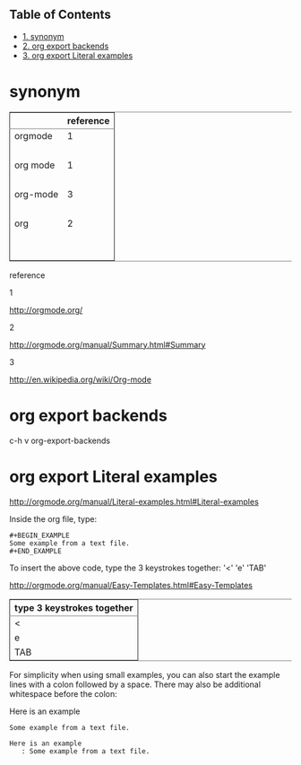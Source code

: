 <div id="table-of-contents">
<h2>Table of Contents</h2>
<div id="text-table-of-contents">
<ul>
<li><a href="#sec-1">1. synonym</a></li>
<li><a href="#sec-2">2. org export backends</a></li>
<li><a href="#sec-3">3. org export Literal examples</a></li>
</ul>
</div>
</div>

# synonym

<table border="2" cellspacing="0" cellpadding="6" rules="groups" frame="hsides">


<colgroup>
<col  class="left" />

<col  class="right" />
</colgroup>
<thead>
<tr>
<th scope="col" class="left">&#xa0;</th>
<th scope="col" class="right">reference</th>
</tr>
</thead>

<tbody>
<tr>
<td class="left">orgmode</td>
<td class="right">1</td>
</tr>


<tr>
<td class="left">&#xa0;</td>
<td class="right">&#xa0;</td>
</tr>


<tr>
<td class="left">org mode</td>
<td class="right">1</td>
</tr>


<tr>
<td class="left">&#xa0;</td>
<td class="right">&#xa0;</td>
</tr>


<tr>
<td class="left">org-mode</td>
<td class="right">3</td>
</tr>


<tr>
<td class="left">&#xa0;</td>
<td class="right">&#xa0;</td>
</tr>


<tr>
<td class="left">org</td>
<td class="right">2</td>
</tr>


<tr>
<td class="left">&#xa0;</td>
<td class="right">&#xa0;</td>
</tr>


<tr>
<td class="left">&#xa0;</td>
<td class="right">&#xa0;</td>
</tr>
</tbody>
</table>

reference

1

<http://orgmode.org/>

2

<http://orgmode.org/manual/Summary.html#Summary>

3

<http://en.wikipedia.org/wiki/Org-mode>

# org export backends

c-h v org-export-backends

# org export Literal examples

<http://orgmode.org/manual/Literal-examples.html#Literal-examples>

Inside the org file, type:

    #+BEGIN_EXAMPLE
    Some example from a text file.
    #+END_EXAMPLE

To insert the above code, type the 3 keystrokes together: '<' 'e' 'TAB'

<http://orgmode.org/manual/Easy-Templates.html#Easy-Templates>

<table border="2" cellspacing="0" cellpadding="6" rules="groups" frame="hsides">


<colgroup>
<col  class="left" />
</colgroup>
<thead>
<tr>
<th scope="col" class="left">type 3 keystrokes together</th>
</tr>
</thead>

<tbody>
<tr>
<td class="left"><</td>
</tr>


<tr>
<td class="left">e</td>
</tr>


<tr>
<td class="left">TAB</td>
</tr>
</tbody>
</table>

For simplicity when using small examples, you can also start the example lines with a colon followed by a space. There may also be additional whitespace before the colon:

Here is an example

    Some example from a text file.

    Here is an example
       : Some example from a text file.
